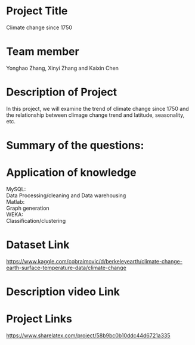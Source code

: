 # Project Title<br>
Climate change since 1750
# Team member<br>
Yonghao Zhang, Xinyi Zhang and Kaixin Chen<br>
# Description of Project<br>
In this project, we will examine the trend of climate change since 1750 and the relationship between climage change trend and latitude, seasonality, etc.<br>
# Summary of the questions:<br>

# Application of knowledge<br>
MySQL:<br>
Data Processing/cleaning and Data warehousing<br>
Matlab:<br>
Graph generation<br>
WEKA:<br>
Classification/clustering<br>
# Dataset Link<br>
https://www.kaggle.com/cobraimovic/d/berkeleyearth/climate-change-earth-surface-temperature-data/climate-change<br>
# Description video Link<br>
# Project Links<br>
https://www.sharelatex.com/project/58b9bc0b10ddc44d6721a335<br>

